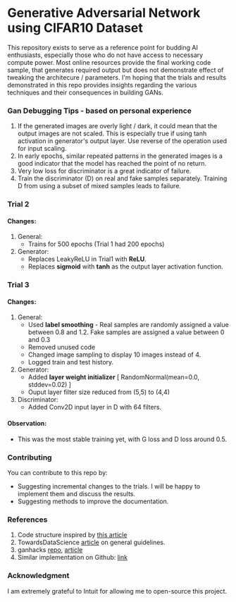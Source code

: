 # Generative Adversarial Network using CIFAR10 Dataset
This repository exists to serve as a reference point for budding AI enthusiasts, especially those who do not have access to necessary compute power.
Most online resources provide the final working code sample, that generates required output but does not demonstrate effect of tweaking the architecure / parameters. I'm hoping that the trials and results demonstrated in this repo provides insights regarding the various techniques and their consequences in building GANs.

### Gan Debugging Tips - based on personal experience
1. If the generated images are overly light / dark, it could mean that the output images are not scaled. This is especially true if using tanh activation in generator's output layer. Use reverse of the operation used for input scaling.
1. In early epochs, similar repeated patterns in the generated images is a good indicator that the model has reached the point of no return.
1. Very low loss for discriminator is a great indicator of failure.
1. Train the discriminator (D) on real and fake samples separately. Training D from using a subset of mixed samples leads to failure.

### Trial 2
#### Changes:
1. General:
   - Trains for 500 epochs (Trial 1 had 200 epochs)
1. Generator:
   - Replaces LeakyReLU in Trial1 with **ReLU**.
   - Replaces **sigmoid** with **tanh** as the output layer activation function.


### Trial 3
#### Changes:
1. General:
   - Used **label smoothing** - Real samples are randomly assigned a value between 0.8 and 1.2. Fake samples are assigned a value between 0 and 0.3
   - Removed unused code
   - Changed image sampling to display 10 images instead of 4.
   - Logged train and test history.
2. Generator:
   - Added **layer weight initializer** [ RandomNormal(mean=0.0, stddev=0.02) ]
   - Ouput layer filter size reduced from (5,5) to (4,4)
3. Discriminator:
   - Added Conv2D input layer in D with 64 filters.

#### Observation:
- This was the most stable training yet, with G loss and D loss around 0.5.

### Contributing
You can contribute to this repo by:
   - Suggesting incremental changes to the trials. I will be happy to implement them and discuss the results.
   - Suggesting methods to improve the documentation.

### References
1. Code structure inspired by [this article](https://machinelearningmastery.com/how-to-develop-a-generative-adversarial-network-for-a-cifar-10-small-object-photographs-from-scratch/)
1. TowardsDataScience [article](https://towardsdatascience.com/deeper-into-dcgans-2556dbd0baac) on general guidelines.
1. ganhacks [repo](https://github.com/soumith/ganhacks), [article](https://machinelearningmastery.com/how-to-code-generative-adversarial-network-hacks/)
1. Similar implementation on Github: [link](https://github.com/mafda/generative_adversarial_networks_101/blob/master/src/cifar10/02_DCGAN_CIFAR10.ipynb)


### Acknowledgment
I am extremely grateful to Intuit for allowing me to open-source this project.
